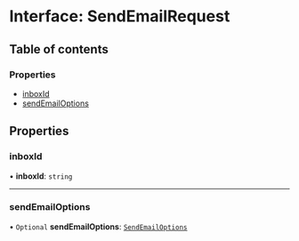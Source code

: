 # Interface: SendEmailRequest

## Table of contents

### Properties

- [inboxId](SendEmailRequest.md#inboxid)
- [sendEmailOptions](SendEmailRequest.md#sendemailoptions)

## Properties

### inboxId

• **inboxId**: `string`

___

### sendEmailOptions

• `Optional` **sendEmailOptions**: [`SendEmailOptions`](SendEmailOptions.md)
